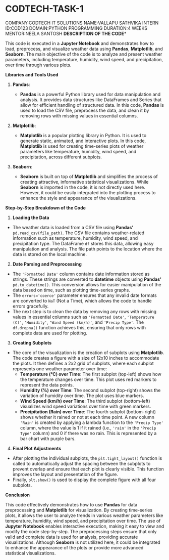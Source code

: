 # CODTECH-TASK-1
COMPANY:CODTECH IT SOLUTIONS
NAME:VALLAPU SATHVIKA
INTERN ID:COD123
DOMAIN:PYTHON PROGRAMMING
DURATION:4 WEEKS
MENTOR:NEELA SANTOSH
  **DESCRIPTION OF THE CODE***

This code is executed in a **Jupyter Notebook** and demonstrates how to load, preprocess, and visualize weather data using **Pandas**, **Matplotlib**, and **Seaborn**. The main objective of the code is to analyze and present weather parameters, including temperature, humidity, wind speed, and precipitation, over time through various plots.


 **Libraries and Tools Used**

1. **Pandas**: 
   - **Pandas** is a powerful Python library used for data manipulation and analysis. It provides data structures like DataFrames and Series that allow for efficient handling of structured data. In this code, **Pandas** is used to load the CSV file, preprocess the data, and clean it by removing rows with missing values in essential columns.
   
2. **Matplotlib**:
   - **Matplotlib** is a popular plotting library in Python. It is used to generate static, animated, and interactive plots. In this code, **Matplotlib** is used for creating time-series plots of weather parameters like temperature, humidity, wind speed, and precipitation, across different subplots.

3. **Seaborn**:
   - **Seaborn** is built on top of **Matplotlib** and simplifies the process of creating attractive, informative statistical visualizations. While **Seaborn** is imported in the code, it is not directly used here. However, it could be easily integrated into the plotting process to enhance the style and appearance of the visualizations.

 **Step-by-Step Breakdown of the Code**

 1. **Loading the Data**
   - The weather data is loaded from a CSV file using **Pandas'** `pd.read_csv(file_path)`. The CSV file contains weather-related information such as temperature, humidity, wind speed, and precipitation type. The DataFrame `df` stores this data, allowing easy manipulation and analysis. The file path points to the location where the data is stored on the local machine.

 2. **Date Parsing and Preprocessing**
   - The `'Formatted Date'` column contains date information stored as strings. These strings are converted to **datetime** objects using **Pandas'** `pd.to_datetime()`. This conversion allows for easier manipulation of the data based on time, such as plotting time-series graphs.
   - The `errors='coerce'` parameter ensures that any invalid date formats are converted to `NaT` (Not a Time), which allows the code to handle errors gracefully.
   - The next step is to clean the data by removing any rows with missing values in essential columns such as `'Formatted Date'`, `'Temperature (C)'`, `'Humidity'`, `'Wind Speed (km/h)'`, and `'Precip Type'`. The `df.dropna()` function achieves this, ensuring that only rows with complete data are used for plotting.
 3. **Creating Subplots**
   - The core of the visualization is the creation of subplots using **Matplotlib**. The code creates a figure with a size of 12x10 inches to accommodate the plots. It then defines a 2x2 grid of subplots, where each subplot represents one weather parameter over time:
     - **Temperature (°C) over Time**: The first subplot (top-left) shows how the temperature changes over time. This plot uses red markers to represent the data points.
     - **Humidity (%) over Time**: The second subplot (top-right) shows the variation of humidity over time. The plot uses blue markers.
     - **Wind Speed (km/h) over Time**: The third subplot (bottom-left) visualizes wind speed variations over time with green markers.
     - **Precipitation (Rain) over Time**: The fourth subplot (bottom-right) shows whether it rained or not at each time point. A new column `'Rain'` is created by applying a lambda function to the `'Precip Type'` column, where the value is 1 if it rained (i.e., `'rain'` in the `'Precip Type'` column) and 0 if there was no rain. This is represented by a bar chart with purple bars.

 4. **Final Plot Adjustments**
   - After plotting the individual subplots, the `plt.tight_layout()` function is called to automatically adjust the spacing between the subplots to prevent overlap and ensure that each plot is clearly visible. This function improves the layout and presentation of the figure.
   - Finally, `plt.show()` is used to display the complete figure with all four subplots.

 **Conclusion**

This code effectively demonstrates how to use **Pandas** for data preprocessing and **Matplotlib** for visualization. By creating time-series plots, it allows the user to analyze trends in various weather parameters like temperature, humidity, wind speed, and precipitation over time. The use of **Jupyter Notebook** enables interactive execution, making it easy to view and modify the code step-by-step. The preprocessing steps ensure that only valid and complete data is used for analysis, providing accurate visualizations. Although **Seaborn** is not utilized here, it could be integrated to enhance the appearance of the plots or provide more advanced statistical visualizations.


